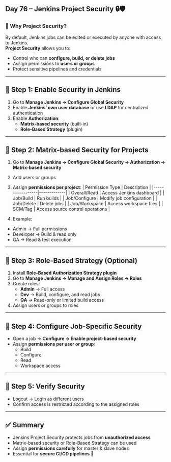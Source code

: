 ## Day 76 – Jenkins Project Security 🔒🛡️

### 🔎 Why Project Security?
By default, Jenkins jobs can be edited or executed by anyone with access to Jenkins.  
**Project Security** allows you to:
- Control who can **configure, build, or delete jobs**  
- Assign permissions to **users or groups**  
- Protect sensitive pipelines and credentials  

---

## 🐧 Step 1: Enable Security in Jenkins
1. Go to **Manage Jenkins → Configure Global Security**  
2. Enable **Jenkins’ own user database** or use **LDAP** for centralized authentication  
3. Enable **Authorization**:
   - **Matrix-based security** (built-in)  
   - **Role-Based Strategy** (plugin)  

---

## 🐧 Step 2: Matrix-based Security for Projects
1. Go to **Manage Jenkins → Configure Global Security → Authorization → Matrix-based security**  
2. Add users or groups  
3. Assign **permissions per project**:
| Permission Type | Description |
|-----------------|-------------|
| Overall/Read | Access Jenkins dashboard |
| Job/Build | Run builds |
| Job/Configure | Modify job configuration |
| Job/Delete | Delete jobs |
| Job/Workspace | Access workspace files |
| SCM/Tag | Access source control operations |

4. Example:
- Admin → Full permissions  
- Developer → Build & read only  
- QA → Read & test execution  

---

## 🐧 Step 3: Role-Based Strategy (Optional)
1. Install **Role-Based Authorization Strategy plugin**  
2. Go to **Manage Jenkins → Manage and Assign Roles → Roles**  
3. Create roles:
   - **Admin** → Full access  
   - **Dev** → Build, configure, and read jobs  
   - **QA** → Read-only or limited build access  
4. Assign users or groups to roles  

---

## 🐧 Step 4: Configure Job-Specific Security
- Open a job → **Configure → Enable project-based security**  
- Assign **permissions per user or group**:
  - Build  
  - Configure  
  - Read  
  - Workspace access  

---

## 🐧 Step 5: Verify Security
- Logout → Login as different users  
- Confirm access is restricted according to the assigned roles  

---

## ✅ Summary
- Jenkins Project Security protects jobs from **unauthorized access**  
- Matrix-based security or Role-Based Strategy can be used  
- Assign **permissions carefully** for master & slave nodes  
- Essential for **secure CI/CD pipelines** 🚀
